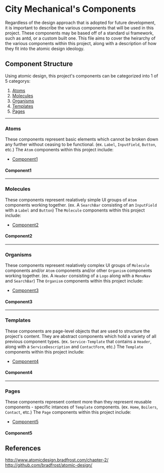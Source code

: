 # City Mechanical's Components

Regardless of the design approach that is adopted for future development, it is important to describe the various components that will be used in this project. These components may be based off of a standard ui framework, such as antd, or a custom built one. This file aims to cover the heirarchy of the various components within this project, along with a description of how they fit into the atomic design ideology.

## Component Structure

Using atomic design, this project's components can be categorized into 1 of 5 categorys:

1. [Atoms](#Atoms)
2. [Molecules](#Molecules)
3. [Organisms](#Organisms)
4. [Templates](#Templates)
5. [Pages](#Pages)

---

### Atoms

These components represent basic elements which cannot be broken down any further without ceasing to be functional. (ex. `Label`, `InputField`, `Button`, etc.) The `Atom` components within this project include:

- [Component1](#Component1)

#### Component1

---

### Molecules

These components represent realatively simple UI groups of `Atom` components working together. (ex. A `SearchBar` consisting of an `InputField` with a `Label` and `Button`) The `Molecule` components within this project include:

- [Component2](#Component2)

#### Component2

---

### Organisms

These components represent realatively complex UI groups of `Molecule` components and/or `Atom` components and/or other `Organism` components working together. (ex. A `Header` consisting of a `Logo` along with a `MenuNav` and `SearchBar`) The `Organism` components within this project include:

- [Component3](#Component3)

#### Component3

---

### Templates

These components are page-level objects that are used to structure the project's content. They are abstract components which hold a variety of all previous component types. (ex. `Service-Template` that contains a `Header`, along with a `ServiceDescription` and `ContactForm`, etc.) The `Template` components within this project include:

- [Component4](#Component4)

#### Component4

---

### Pages

These components represent content more than they represent reusable components - specific intances of `Template` components. (ex. `Home`, `Boilers`, `Contact`, etc.) The `Page` components within this project include:

- [Component5](#Component5)

#### Component5

## References

<http://www.atomicdesign.bradfrost.com/chapter-2/>
<http://github.com/bradfrost/atomic-design/>
